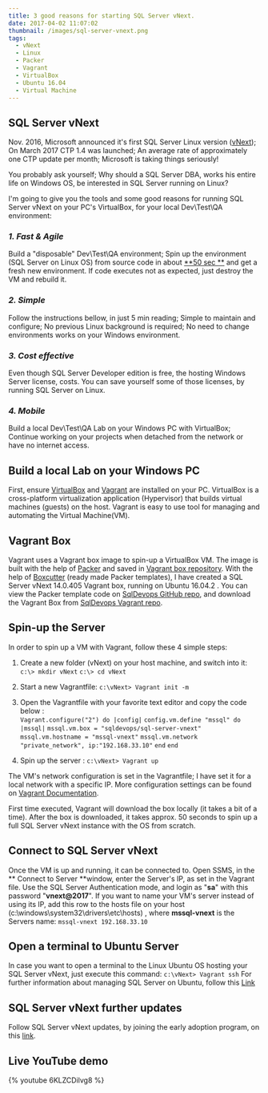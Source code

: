 ```yaml
---
title: 3 good reasons for starting SQL Server vNext.
date: 2017-04-02 11:07:02
thumbnail: /images/sql-server-vnext.png
tags:
  - vNext
  - Linux
  - Packer
  - Vagrant
  - VirtualBox
  - Ubuntu 16.04
  - Virtual Machine
---
```

## SQL Server vNext ## 
Nov. 2016, Microsoft announced it's first SQL Server Linux version ([vNext][01]); On March 2017 CTP 1.4 was launched; An average rate of approximately one CTP update per month; Microsoft is taking things seriously!   

You probably ask yourself; Why should a SQL Server DBA, works his entire life on Windows OS,  be interested in SQL Server running on Linux?  

I'm going to give you the tools and some good reasons for running SQL Server vNext on your PC's VirtualBox, for your local Dev\Test\QA environment: 

### *1. Fast & Agile* ###
Build a "disposable" Dev\Test\QA environment; Spin up the environment (SQL Server on Linux OS) from source code in about <u>**50 sec **</u> and get a fresh new environment. If code executes not as expected, just destroy the VM and rebuild it. 

### *2. Simple* ###
Follow the instructions bellow, in just 5 min reading; Simple to maintain and configure; No previous Linux background is required; No need to change environments works on your Windows environment.

### *3. Cost effective* ###
Even though SQL Server Developer edition is free, the hosting Windows Server license, costs. You can save yourself some of those licenses, by running SQL Server on Linux.

### *4. Mobile* ###
Build a local Dev\Test\QA Lab on your Windows PC with VirtualBox; Continue working on your projects when detached from the network or have no internet access.

## Build a local Lab on your Windows PC ##
First, ensure [VirtualBox][1] and [Vagrant][2] are installed on your PC.  VirtualBox is a cross-platform virtualization application (Hypervisor) that builds virtual machines (guests) on the host.  Vagrant is easy to use tool for managing and automating the Virtual Machine(VM). 

## Vagrant Box ##
Vagrant uses a Vagrant box image to spin-up a VirtualBox VM. The image is built with the help of [Packer][3] and saved in [Vagrant box repository][4].
With the help of [Boxcutter][5] (ready made Packer templates),  I have created a SQL Server vNext 14.0.405 Vagrant box, running on Ubuntu 16.04.2 . You can view the Packer template code on [SqlDevops GitHub repo][6], and download the Vagrant Box from [SqlDevops Vagrant repo][7].

## Spin-up the Server ##
In order to spin up a VM with Vagrant, follow these 4 simple steps:
1. Create a new folder (vNext) on your host machine, and switch into it:
`c:\> mkdir vNext`
`c:\> cd vNext`

2. Start a new Vagrantfile: 
`c:\vNext> Vagrant init -m`

3. Open the Vagrantfile with your favorite text editor and copy the code below :  
`Vagrant.configure("2") do |config|` 
`config.vm.define "mssql" do |mssql|`
      `mssql.vm.box = "sqldevops/sql-server-vnext"`
      `mssql.vm.hostname = "mssql-vnext"`
      `mssql.vm.network "private_network", ip:"192.168.33.10"`
    `end`
`end`
4. Spin up the server : 
`c:\vNext> Vagrant up`

The VM's network configuration is set in the Vagrantfile; I have set it for a local network with a specific IP. More configuration settings can be found on [Vagrant Documentation][8].

First time executed, Vagrant will download the box locally (it takes a bit of a time). After the box is downloaded, it takes approx. 50 seconds to spin up a full SQL Server vNext instance with the OS from scratch.



## Connect to SQL Server vNext ##
Once the VM is up and running, it can be connected to. Open SSMS, in the ** Connect to Server **window, enter the Server's IP, as set in the Vagrant file. Use the SQL Server Authentication mode, and login  as "**sa**" with  this password  "**vnext@2017**".
If you want to name your VM's server instead of using its IP, add this row to the hosts file on your host (c:\windows\system32\drivers\etc\hosts)  , where **mssql-vnext**  is the Servers name:
`mssql-vnext 192.168.33.10`

## Open a terminal to Ubuntu Server
In case you want to open a terminal to the Linux Ubuntu OS hosting your SQL Server vNext, just execute this command:
`c:\vNext> Vagrant ssh`
For further information about managing SQL Server on Ubuntu, follow this [Link][9]


## SQL Server vNext further updates ##
Follow SQL Server vNext updates, by joining the early adoption program, on this [link][02].

##  Live YouTube demo
{% youtube 6KLZCDilvg8 %}


[01]: https://www.microsoft.com/en-us/sql-server/sql-server-vnext-including-Linux
[02]: http://sqlservervnexteap.azurewebsites.net/
[1]: https://www.virtualbox.org/wiki/Downloads
[2]: https://www.vagrantup.com/downloads.html
[3]: https://www.packer.io/intro/index.html
[4]: https://atlas.hashicorp.com/boxes/search?utm_source=vagrantcloud.com&vagrantcloud=1
[5]: https://github.com/boxcutter
[6]: https://github.com/sqldevops/Packer-SQL-Server-vNext
[7]: https://atlas.hashicorp.com/sqldevops/boxes/sql-server-vnext
[8]: https://www.vagrantup.com/docs/index.html
[9]: https://docs.microsoft.com/en-us/sql/linux/sql-server-linux-management-overview